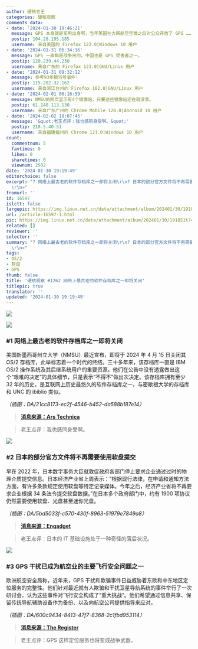 ```yaml
---
author: 硬核老王
categories: 硬核观察
comments_data:
- date: '2024-01-30 19:46:21'
  message: GPS 本身就是军用出身啊，当年美国在大韩航空空难之后对公众开放了 GPS ……
  postip: 104.28.195.185
  username: 来自美国的 Firefox 122.0|Windows 10 用户
- date: '2024-01-31 06:34:16'
  message: GPS 一直都是战争用的，中国也是 GPS 受害者之一。
  postip: 120.239.44.230
  username: 来自广东的 Firefox 123.0|GNU/Linux 用户
- date: '2024-01-31 09:32:12'
  message: 参考93年银河号事件!
  postip: 115.202.32.162
  username: 来自浙江台州的 Firefox 102.0|GNU/Linux 用户
- date: '2024-02-01 06:16:59'
  message: NMSU的网页显示有4个镜像站，只要这些镜像站还在就没事。
  postip: 61.140.113.130
  username: 来自广东广州的 Chrome Mobile 120.0|Android 10 用户
- date: '2024-02-02 18:07:45'
  message: '&quot;老王点评：我也感同身受啊。&quot;'
  postip: 218.5.40.51
  username: 来自福建福州的 Chrome 121.0|Windows 10 用户
count:
  commentnum: 5
  favtimes: 0
  likes: 0
  sharetimes: 0
  viewnum: 2502
date: '2024-01-30 19:19:49'
editorchoice: false
excerpt: "? 网络上最古老的软件存档库之一即将关闭\r\n? 日本的部分官方文件将不再需要使用软盘提交\r\n? GPS 干扰已成为航空业的主要飞行安全问题之一\r\n»
  \r\n»"
fromurl: ''
id: 16597
islctt: false
largepic: https://img.linux.net.cn/data/attachment/album/202401/30/191851t7487bw4oszew4vw.jpg
url: /article-16597-1.html
pic: https://img.linux.net.cn/data/attachment/album/202401/30/191851t7487bw4oszew4vw.jpg.thumb.jpg
related: []
reviewer: ''
selector: ''
summary: "? 网络上最古老的软件存档库之一即将关闭\r\n? 日本的部分官方文件将不再需要使用软盘提交\r\n? GPS 干扰已成为航空业的主要飞行安全问题之一\r\n»
  \r\n»"
tags:
- OS/2
- 软盘
- GPS
thumb: false
title: '硬核观察 #1262 网络上最古老的软件存档库之一即将关闭'
titlepic: true
translator: ''
updated: '2024-01-30 19:19:49'
---
```


![](/data/attachment/album/202401/30/191851t7487bw4oszew4vw.jpg)


![](/data/attachment/album/202401/30/191902w0frogrrz7r9nzdu.png)


### #1 网络上最古老的软件存档库之一即将关闭


美国新墨西哥州立大学（NMSU）最近宣布，即将于 2024 年 4 月 15 日关闭其 OS/2 存档库，此举标志着一个时代的终结。三十多年来，该存档库一直是 IBM OS/2 操作系统及其后继系统用户的重要资源。他们在公告中没有透露做出这个“艰难的决定”的具体细节，只是表示“不得不”做出次决定。该存档库拥有至少 32 年的历史，是互联网上历史最悠久的软件存档库之一，与密歇根大学的存档库和 UNC 的 ibiblio 类似。


*（插图：DA/21cc8173-ec2f-4546-b452-da588b187e14）*



> 
> **[消息来源：Ars Technica](https://arstechnica.com/gadgets/2024/01/after-32-years-one-of-the-nets-oldest-software-archives-is-shutting-down/)**
> 
> 
> 



> 
> 老王点评：我也感同身受啊。
> 
> 
> 


![](/data/attachment/album/202401/30/191921rxk9ppj2thxp9ck3.png)


### #2 日本的部分官方文件将不再需要使用软盘提交


早在 2022 年，日本数字事务大臣就敦促政府各部门停止要求企业通过过时的物理介质提交信息。日本经济产业省上周表示：“根据现行法律，在申请和通知方法方面，有许多条款规定使用软盘等特定记录媒体。今年之后，经济产业省将不再要求企业根据 34 条法令提交软盘数据。”在日本多个政府部门中，约有 1900 项协议仍然需要使用软盘、光盘甚至迷你光盘。


*（插图：DA/5bd5033f-c570-430f-8963-51979e7849a8）*



> 
> **[消息来源：Engadget](https://www.engadget.com/japan-will-no-longer-require-floppy-disks-for-submitting-some-official-documents-212048844.html)**
> 
> 
> 



> 
> 老王点评：日本的 IT 基础设施处于一种奇怪的落后状况。
> 
> 
> 


![](/data/attachment/album/202401/30/191937pvn49y6bi6b6vbx4.png)


### #3 GPS 干扰已成为航空业的主要飞行安全问题之一


欧洲航空安全局称，近年来，GPS 干扰和欺骗事件日益威胁着东欧和中东地区定位服务的完整性。他们针对最近就有人欺骗和干扰卫星导航系统的事件举行了一次研讨会，认为这些事件对飞行安全构成了“重大挑战”。他们希望通过信息共享、保留传统导航辅助设备作为备份、以及向航空公司提供指导来应对。


*（插图：DA/600c9434-8413-47f7-8368-2c1fbd953114）*



> 
> **[消息来源：The Register](https://www.theregister.com/2024/01/29/satellite_navigation_jamming_now_a/)**
> 
> 
> 



> 
> 老王点评：GPS 这样定位服务也将变成战争武器。
> 
> 
>